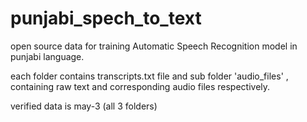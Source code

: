 # punjabi_spech_to_text
open source data for training Automatic Speech Recognition model in punjabi language.

each folder contains transcripts.txt file and sub folder 'audio_files' , containing raw text and corresponding audio files respectively.

verified data is may-3 (all 3 folders)

